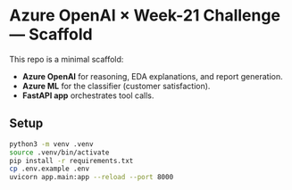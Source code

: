 # Azure OpenAI × Week-21 Challenge — Scaffold

This repo is a minimal scaffold:

- **Azure OpenAI** for reasoning, EDA explanations, and report generation.
- **Azure ML** for the classifier (customer satisfaction).
- **FastAPI app** orchestrates tool calls.

## Setup

```bash
python3 -m venv .venv
source .venv/bin/activate
pip install -r requirements.txt
cp .env.example .env
uvicorn app.main:app --reload --port 8000
```
